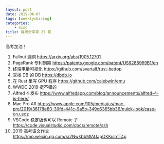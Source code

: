 ```yaml
---
layout: post
date: 2019-06-07
tags: [weeklysharing]
categories:
    - misc
title: 每周分享第 27 期
---
```


高考加油！

1. Fallout 漏洞 https://arxiv.org/abs/1905.12701
2. PageRank 专利到期 https://patents.google.com/patent/US6285999B1/en
3. 终端电量可视化 https://github.com/svartalf/rust-battop
4. 查找 DB 的 DB https://dbdb.io
5. 在 Rust 里写 GPU 程序 https://github.com/calebwin/emu
6. WWDC 2019 挺不错的
7. Alfred 4 发布 https://www.alfredapp.com/blog/announcements/alfred-4-is-here/
8. Mac Pro AR https://www.apple.com/105/media/us/mac-pro/2019/36178e80-30fd-441c-9a5b-349c6365bb36/quick-look/case-on.usdz
9. VSCode 稳定版也可以 Remote 了 https://code.visualstudio.com/docs/remote/ssh
10. 2019 高考语文作文 https://mp.weixin.qq.com/s/2NwkbbMlAUJpOKKuln1T4g
